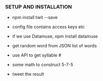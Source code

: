 ### SETUP AND INSTALLATION

* npm install twit --save
* config file contains access keys etc


* if we use Datamuse,
npm install datamuse

* get random word from JSON list of words
* use API to get syllable #
* some math to construct 5-7-5
* tweet the result
